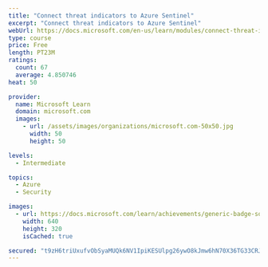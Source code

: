 ```yaml
---
title: "Connect threat indicators to Azure Sentinel"
excerpt: "Connect threat indicators to Azure Sentinel"
webUrl: https://docs.microsoft.com/en-us/learn/modules/connect-threat-indicators-to-azure-sentinel/
type: course
price: Free
length: PT23M
ratings:
  count: 67
  average: 4.850746
heat: 50

provider:
  name: Microsoft Learn
  domain: microsoft.com
  images:
    - url: /assets/images/organizations/microsoft.com-50x50.jpg
      width: 50
      height: 50

levels:
  - Intermediate

topics:
  - Azure
  - Security

images:
  - url: https://docs.microsoft.com/learn/achievements/generic-badge-social.png
    width: 640
    height: 320
    isCached: true

secured: "t9zH6triUxufvObSyaMUQk6NV1IpiKESUlpg26ywO8kJmw6hN70X36TG33CRJ88jEPvyBml6M5rNYO5RqoFo1HSZ7LAxgbeA1kmKqKmGh5DKcqB/ho3hGIcQBd2XsHickN0jcOCIF6GwmwjmsEtl1S+o/ysUsiA5PNYrRZvXl65iT7APWyxQSHjtRHsqruubXVEtUW20mb2yycVCaZOcYuTc0GrtGTC7OIpl0oa1ROuzROJt9EfPC2yAVXdpX6l8Hww0IVmY0k2RVSqEfcOWybjUMuhXh9kwWwq/2OvPW+HPIapG1xwHmxXiusAakeJDBzIaMu2LDogwKqqo/mCTNWTRK3ZCZPI983xdpoYCe/SboyHK+86wRt+42Dpkoun00RnjWtiW9lLlrQwqW+La5EoifE0dP3nikIxVSOtD7lQ=;NoCsjo0s4jG1cLKtKrawZg=="
---
```


